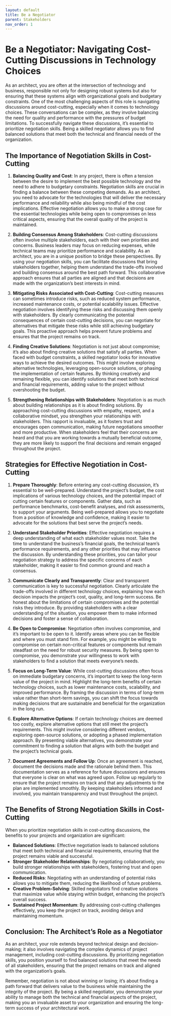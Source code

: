 ```yaml
---
layout: default
title: Be a Negotiator
parent: Stakeholders
nav_order: 1
---
```

# Be a Negotiator: Navigating Cost-Cutting Discussions in Technology Choices

As an architect, you are often at the intersection of technology and business, responsible not only for designing robust systems but also for ensuring that these systems align with organizational goals and budgetary constraints. One of the most challenging aspects of this role is navigating discussions around cost-cutting, especially when it comes to technology choices. These conversations can be complex, as they involve balancing the need for quality and performance with the pressures of budget limitations. To successfully navigate these discussions, it’s essential to prioritize negotiation skills. Being a skilled negotiator allows you to find balanced solutions that meet both the technical and financial needs of the organization.

## The Importance of Negotiation Skills in Cost-Cutting

1. **Balancing Quality and Cost**:
   In any project, there is often a tension between the desire to implement the best possible technology and the need to adhere to budgetary constraints. Negotiation skills are crucial in finding a balance between these competing demands. As an architect, you need to advocate for the technologies that will deliver the necessary performance and reliability while also being mindful of the cost implications. Effective negotiation allows you to make a strong case for the essential technologies while being open to compromises on less critical aspects, ensuring that the overall quality of the project is maintained.

2. **Building Consensus Among Stakeholders**:
   Cost-cutting discussions often involve multiple stakeholders, each with their own priorities and concerns. Business leaders may focus on reducing expenses, while technical teams may prioritize performance and scalability. As an architect, you are in a unique position to bridge these perspectives. By using your negotiation skills, you can facilitate discussions that bring stakeholders together, helping them understand the trade-offs involved and building consensus around the best path forward. This collaborative approach ensures that all parties are aligned and that decisions are made with the organization’s best interests in mind.

3. **Mitigating Risks Associated with Cost-Cutting**:
   Cost-cutting measures can sometimes introduce risks, such as reduced system performance, increased maintenance costs, or potential scalability issues. Effective negotiation involves identifying these risks and discussing them openly with stakeholders. By clearly communicating the potential consequences of certain cost-cutting decisions, you can negotiate for alternatives that mitigate these risks while still achieving budgetary goals. This proactive approach helps prevent future problems and ensures that the project remains on track.

4. **Finding Creative Solutions**:
   Negotiation is not just about compromise; it’s also about finding creative solutions that satisfy all parties. When faced with budget constraints, a skilled negotiator looks for innovative ways to achieve the desired outcomes. This might involve exploring alternative technologies, leveraging open-source solutions, or phasing the implementation of certain features. By thinking creatively and remaining flexible, you can identify solutions that meet both technical and financial requirements, adding value to the project without overshooting the budget.

5. **Strengthening Relationships with Stakeholders**:
   Negotiation is as much about building relationships as it is about finding solutions. By approaching cost-cutting discussions with empathy, respect, and a collaborative mindset, you strengthen your relationships with stakeholders. This rapport is invaluable, as it fosters trust and encourages open communication, making future negotiations smoother and more productive. When stakeholders feel that their concerns are heard and that you are working towards a mutually beneficial outcome, they are more likely to support the final decisions and remain engaged throughout the project.

## Strategies for Effective Negotiation in Cost-Cutting

1. **Prepare Thoroughly**:
   Before entering any cost-cutting discussion, it’s essential to be well-prepared. Understand the project’s budget, the cost implications of various technology choices, and the potential impact of cutting certain features or components. Gather data, such as performance benchmarks, cost-benefit analyses, and risk assessments, to support your arguments. Being well-prepared allows you to negotiate from a position of knowledge and confidence, making it easier to advocate for the solutions that best serve the project’s needs.

2. **Understand Stakeholder Priorities**:
   Effective negotiation requires a deep understanding of what each stakeholder values most. Take the time to understand the business’s financial goals, the technical team’s performance requirements, and any other priorities that may influence the discussion. By understanding these priorities, you can tailor your negotiation strategy to address the specific concerns of each stakeholder, making it easier to find common ground and reach a consensus.

3. **Communicate Clearly and Transparently**:
   Clear and transparent communication is key to successful negotiation. Clearly articulate the trade-offs involved in different technology choices, explaining how each decision impacts the project’s cost, quality, and long-term success. Be honest about the limitations of certain compromises and the potential risks they introduce. By providing stakeholders with a clear understanding of the situation, you empower them to make informed decisions and foster a sense of collaboration.

4. **Be Open to Compromise**:
   Negotiation often involves compromise, and it’s important to be open to it. Identify areas where you can be flexible and where you must stand firm. For example, you might be willing to compromise on certain non-critical features or components but remain steadfast on the need for robust security measures. By being open to compromise, you demonstrate your willingness to work with stakeholders to find a solution that meets everyone’s needs.

5. **Focus on Long-Term Value**:
   While cost-cutting discussions often focus on immediate budgetary concerns, it’s important to keep the long-term value of the project in mind. Highlight the long-term benefits of certain technology choices, such as lower maintenance costs, scalability, and improved performance. By framing the discussion in terms of long-term value rather than short-term savings, you can shift the focus towards making decisions that are sustainable and beneficial for the organization in the long run.

6. **Explore Alternative Options**:
   If certain technology choices are deemed too costly, explore alternative options that still meet the project’s requirements. This might involve considering different vendors, exploring open-source solutions, or adopting a phased implementation approach. By presenting viable alternatives, you demonstrate your commitment to finding a solution that aligns with both the budget and the project’s technical goals.

7. **Document Agreements and Follow Up**:
   Once an agreement is reached, document the decisions made and the rationale behind them. This documentation serves as a reference for future discussions and ensures that everyone is clear on what was agreed upon. Follow up regularly to ensure that the project remains on track and that any adjustments to the plan are implemented smoothly. By keeping stakeholders informed and involved, you maintain transparency and trust throughout the project.

## The Benefits of Strong Negotiation Skills in Cost-Cutting

When you prioritize negotiation skills in cost-cutting discussions, the benefits to your projects and organization are significant:

- **Balanced Solutions**: Effective negotiation leads to balanced solutions that meet both technical and financial requirements, ensuring that the project remains viable and successful.
- **Stronger Stakeholder Relationships**: By negotiating collaboratively, you build stronger relationships with stakeholders, fostering trust and open communication.
- **Reduced Risks**: Negotiating with an understanding of potential risks allows you to mitigate them, reducing the likelihood of future problems.
- **Creative Problem-Solving**: Skilled negotiators find creative solutions that maximize value while staying within budget, enhancing the project’s overall success.
- **Sustained Project Momentum**: By addressing cost-cutting challenges effectively, you keep the project on track, avoiding delays and maintaining momentum.

## Conclusion: The Architect’s Role as a Negotiator

As an architect, your role extends beyond technical design and decision-making; it also involves navigating the complex dynamics of project management, including cost-cutting discussions. By prioritizing negotiation skills, you position yourself to find balanced solutions that meet the needs of all stakeholders, ensuring that the project remains on track and aligned with the organization’s goals.

Remember, negotiation is not about winning or losing; it’s about finding a path forward that delivers value to the business while maintaining the integrity of the project. By being a skilled negotiator, you demonstrate your ability to manage both the technical and financial aspects of the project, making you an invaluable asset to your organization and ensuring the long-term success of your architectural work.